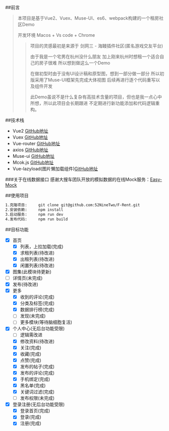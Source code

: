 ##前言
>本项目是基于Vue2、Vuex、Muse-UI、es6、webpack构建的一个租房社区Demo
>
>开发环境 Macos + Vs code + Chrome
>>项目的灵感最初是来源于 剑网三 - 海鳗插件社区(匿名游戏交友平台)
>>
>>由于我是一个宅男在杭州没什么朋友 加上刚来杭州时想租一个适合自己的房子很难 所以想到做这么一个Demo
>>
>>在做初型时由于没有UI设计稿和原型图，想到一部分做一部分 所以初版采用了Muse-UI框架先完成大体视图 后续再进行逐个代码重写以及组件开发 
>>
>>此Demo虽说不是什么复杂有高技术含量的项目，但也是我一点心中所想，所以此项目会长期跟进 不定期进行新功能添加和代码逻辑重构。
>>

##技术栈
*  Vue2			[GitHub地址](https://github.com/vuejs/vue)
*  Vuex			[GitHub地址](https://github.com/vuejs/vuex)
*	Vue-router	[GitHub地址](https://github.com/vuejs/vue-router)
*	axios			[GitHub地址](https://github.com/mzabriskie/axios)
*	Muse-ui		[GitHub地址](https://github.com/museui/muse-ui)
*	Mcok.js		[GitHub地址](https://github.com/nuysoft/Mock)
*	Vue-lazyload(图片懒加载组件)[GitHub地址](https://github.com/hilongjw/vue-lazyload)

  ###关于在线数据接口
  感谢大搜车团队开放的模拟数据的在线Mock服务：[Easy-Mock](http://www.easy-mock.com/)

##使用项目
```bash
1.克隆项目:		git clone git@github.com:52NineTwo/F-Rent.git
2.安装依赖:		npm install
3.启动服务:		npm run dev
4.发布代码:		npm run build
```

##目标功能
- [x] 首页
 	- [x] 列表，上拉加载(完成)
 	- [x] 求租列表(待改进)
 	- [x] 出租列表(待改进)
 	- [x] 闲置列表(待改进)
- [x] 图集(此模块待更新)
- [ ] 详情页(未完成)
- [x] 发布(待改进)
- [x] 更多
	- [x] 收到的评论(完成)
	- [x] 分类及标签(完成)
	- [x] 数据排行榜(完成)
	- [ ] 发现(未完成)
	- [ ] 更多模块(等待脑细胞复活)
- [x] 个人中心(无后台功能受限)
	- [ ] 逻辑需改进
	- [x] 修改资料(待改进)
	- [x] 关注(完成)
	- [x] 收藏(完成)
	- [x] 点赞(完成)
	- [x] 发布的帖子(完成)
	- [x] 发布的评论(完成)
	- [x] 手机绑定(完成)
	- [x] 黑名单(完成)
	- [x] 关键词过滤(完成)
	- [ ] 发布权限(未完成)
- [x] 登录注册(无后台功能受限)
	- [x] 登录首页(完成)
	- [x] 登录(完成)
	- [x] 注册(完成)
